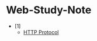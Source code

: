 # Web-Study-Note
* [1]
  * [HTTP Protocol](https://github.com/thkim0118/Web-Study-Note/blob/main/1/HTTP-Protocol.md)
